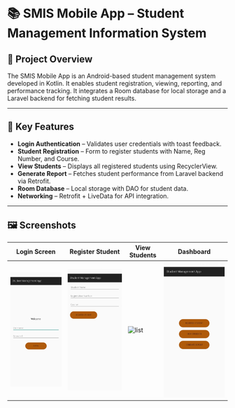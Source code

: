 # 📚 SMIS Mobile App – Student Management Information System

## 🧭 Project Overview
The SMIS Mobile App is an Android-based student management system developed in Kotlin. It enables student registration, viewing, reporting, and performance tracking. It integrates a Room database for local storage and a Laravel backend for fetching student results.

---

## 🎯 Key Features
-   **Login Authentication** – Validates user credentials with toast feedback.
-  **Student Registration** – Form to register students with Name, Reg Number, and Course.
-  **View Students** – Displays all registered students using RecyclerView.
-  **Generate Report** – Fetches student performance from Laravel backend via Retrofit.
-  **Room Database** – Local storage with DAO for student data.
-  **Networking** – Retrofit + LiveData for API integration.

---

## 🖼️ Screenshots


| Login Screen | Register Student | View Students | Dashboard |
|--------------|------------------|----------------|-----------|
| ![login](screenshots/login.jpg) | ![register](screenshots/register.jpg) | ![list](screenshots/view_students.jpg) | ![dashboard](screenshots/dashboard.jpg) |
